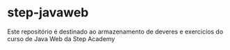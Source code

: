 # step-javaweb
Este repositório é destinado ao armazenamento de deveres e exercicíos do curso de Java Web da Step Academy
